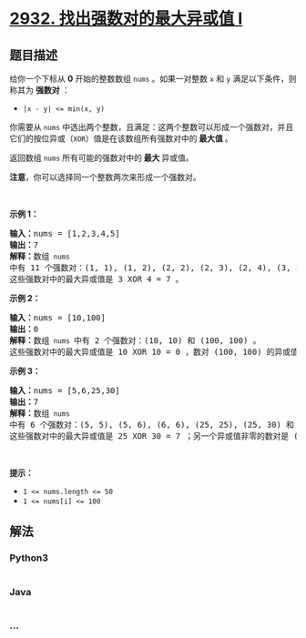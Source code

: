 # [2932. 找出强数对的最大异或值 I](https://leetcode-cn.com/problems/maximum-strong-pair-xor-i)



## 题目描述

<!-- 这里写题目描述 -->

<p>给你一个下标从 <strong>0</strong> 开始的整数数组 <code>nums</code> 。如果一对整数 <code>x</code> 和 <code>y</code> 满足以下条件，则称其为 <strong>强数对</strong> ：</p>

<ul>
	<li><code>|x - y| &lt;= min(x, y)</code></li>
</ul>

<p>你需要从 <code>nums</code> 中选出两个整数，且满足：这两个整数可以形成一个强数对，并且它们的按位异或（<code>XOR</code>）值是在该数组所有强数对中的<strong> 最大值 </strong>。</p>

<p>返回数组 <code>nums</code> 所有可能的强数对中的<strong> 最大 </strong>异或值。</p>

<p><strong>注意</strong>，你可以选择同一个整数两次来形成一个强数对。</p>

<p>&nbsp;</p>

<p><strong class="example">示例 1：</strong></p>

<pre>
<strong>输入：</strong>nums = [1,2,3,4,5]
<strong>输出：</strong>7
<strong>解释：</strong>数组<code> nums </code>中有 11 个强数对：(1, 1), (1, 2), (2, 2), (2, 3), (2, 4), (3, 3), (3, 4), (3, 5), (4, 4), (4, 5) 和 (5, 5) 。
这些强数对中的最大异或值是 3 XOR 4 = 7 。
</pre>

<p><strong class="example">示例 2：</strong></p>

<pre>
<strong>输入：</strong>nums = [10,100]
<strong>输出：</strong>0
<strong>解释：</strong>数组<code> nums </code>中有 2 个强数对：(10, 10) 和 (100, 100) 。
这些强数对中的最大异或值是 10 XOR 10 = 0 ，数对 (100, 100) 的异或值也是 100 XOR 100 = 0 。
</pre>

<p><strong class="example">示例 3：</strong></p>

<pre>
<strong>输入：</strong>nums = [5,6,25,30]
<strong>输出：</strong>7
<strong>解释：</strong>数组<code> nums </code>中有 6 个强数对：(5, 5), (5, 6), (6, 6), (25, 25), (25, 30) 和 (30, 30) 。
这些强数对中的最大异或值是 25 XOR 30 = 7 ；另一个异或值非零的数对是 (5, 6) ，其异或值是 5 XOR 6 = 3 。
</pre>

<p>&nbsp;</p>

<p><strong>提示：</strong></p>

<ul>
	<li><code>1 &lt;= nums.length &lt;= 50</code></li>
	<li><code>1 &lt;= nums[i] &lt;= 100</code></li>
</ul>


## 解法

<!-- 这里可写通用的实现逻辑 -->

<!-- tabs:start -->

### **Python3**

<!-- 这里可写当前语言的特殊实现逻辑 -->

```python

```

### **Java**

<!-- 这里可写当前语言的特殊实现逻辑 -->

```java

```

### **...**

```

```

<!-- tabs:end -->
